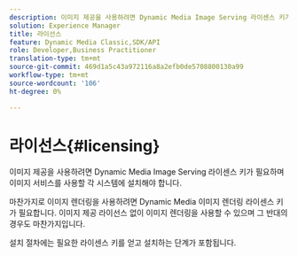```yaml
---
description: 이미지 제공을 사용하려면 Dynamic Media Image Serving 라이센스 키가 필요하며 이미지 서비스를 사용할 각 시스템에 설치해야 합니다.
solution: Experience Manager
title: 라이선스
feature: Dynamic Media Classic,SDK/API
role: Developer,Business Practitioner
translation-type: tm+mt
source-git-commit: 469d1a5c43a972116a8a2efb0de5708800130a99
workflow-type: tm+mt
source-wordcount: '106'
ht-degree: 0%

---
```



# 라이선스{#licensing}

이미지 제공을 사용하려면 Dynamic Media Image Serving 라이센스 키가 필요하며 이미지 서비스를 사용할 각 시스템에 설치해야 합니다.

마찬가지로 이미지 렌더링을 사용하려면 Dynamic Media 이미지 렌더링 라이센스 키가 필요합니다. 이미지 제공 라이선스 없이 이미지 렌더링을 사용할 수 있으며 그 반대의 경우도 마찬가지입니다.

설치 절차에는 필요한 라이센스 키를 얻고 설치하는 단계가 포함됩니다.
